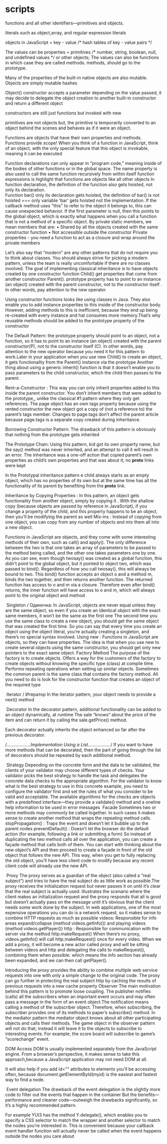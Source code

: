# scripts
functions and all other identifiers—primitives and objects.

literals such as object,array, and regular expression literals

objects in JavaScript = key - value /*  hash tables of key - value pairs */

The values can be properties = primitives /* number, string, boolean, null, and undefined values */ or other objects; 
The values can also be functions in which case they are called methods.
methods, should go to the prototype.

Many of the properties of the built-in native objects are also mutable.
Objects are simply mutable hashes

 Object() constructor accepts a parameter  depending on the value passed, it may decide to delegate the object creation to another built-in constructor and return a different object 

constructors are still just functions but invoked with new

primitives are not objects but, the primitive is temporarily converted to an object behind the scenes and behaves as if it
were an object.

Functions are objects that have their own properties and methods.
Functions provide scope!
When you think of a function in JavaScript, think
of an object, with the only special feature that this object is invokable, meaning it can
be executed


Function declarations can only appear in “program code,” meaning inside of the bodies
of other functions or in the global space.  The name property is also used to call the same function recursively from 
within itself
function expressions is highlight that functions are objects like all other objects
In function declaration, the definition of the function also gets hoisted, not only its declaration.  
Function bar() only its declaration gets hoisted, the definition of bar() is not hoisted  === only variable 'bar' gets hoisted not the implementation.
If the callback method uses "this" to refer to the object it belongs to, this can cause unexpected behavior.
If the first parameter is null, then this points to the global object, which is exactly what happens when you call a function
that is not a method of a specific object.
By private static members, we mean members that are:
• Shared by all the objects created with the same constructor function
• Not accessible outside the constructor
 Private properties - you need a function to act as a closure and wrap around the private members 
 
Let’s also say that “modern” are any other patterns that do not require you to think about classes. You should always strive for picking a modern pattern, unless the team is really uncomfortable if there are no classes involved.
The goal of implementing classical inheritance is to have objects created by one constructor function Child() get properties that come from another constructor Parent().  prototype property  has to point to an instance (an object) created with the parent constructor, not to the constructor itself . In other words, pay attention to the new operator

Using constructor functions looks like using classes in Java. They also enable you to add instance properties to this inside of the constructor body. However, adding methods to this is inefficient, because they end up being re-created with every instance and hat consumes more memory.That’s why reusable methods should be added to the prototype property  of the constructor 

The Default Pattern: the prototype property should point to an object, not a function, so it has to point to an instance (an object) created with the parent constructor(P), not to the constructor itself (C). In other words, pay attention to the new operator because you need it for this pattern to work.Later in your application when you use new Child() to create an object, it gets functionality from the Parent() instance via the prototype Another thing about using a generic inherit() function is that it doesn’t enable you to pass parameters to the child constructor, which the child then passes to the parent.



Rent-a-Constructor : This way you can only inherit properties added to this inside the parent constructor.
You don’t inherit members that were added to the prototype,, unlike the classical #1 pattern where they only get references.  The page object has an own tags property because using the rented constructor the new object got a copy of (not a reference to) the parent’s tags member. Changes to page.tags don’t affect the parent article because page.tags is a separate copy created during inheritance.

Borrowing Constructor Pattern: The drawback of this pattern is obviously that nothing from the prototype gets inherited

The Prototype Chain:  Using this pattern, kid got its own property name, but the say() method was never inherited, and an attempt to call it will result in an error.  The inheritance was a one-off action that copied parent’s own properties as child’s own properties and that was about it; no __proto__ links were kept

In the Prototypal inheritance pattern e child always starts as an empty object, which has no properties of its own but at
the same time has all the functionality of its parent by benefiting from the __proto__ link.

 Inheritance by Copying Properties : In this pattern, an object gets functionality from another object, simply by copying it
. With the shallow copy (because objects are passed by reference in JavaScript), if you change a property of the child, and this property happens to be an object, then you’ll be modifying the parent as well
Mix-ins :  Instead of copying from one object, you can copy from any number of objects and mix them all into a new object.

Functions in JavaScript are objects, and they come with some interesting methods of their own, such as call() and apply(). The only difference between the two is that one takes an array of parameters to be passed to the method being called, and the other one takes parameters one by one.
As you can see, even though twosay() was created as a global function, this didn’t point to the global object, but it pointed to object two, which was passed to bind(). Regardless of how you call twosay(), this will always be bound to two.
This bind() function accepts an object o and a method m, binds the two together, and
then returns another function. The returned function has access to o and m via a closure.
Therefore even after bind() returns, the inner function will have access to o and m, which
will always point to the original object and method

​​​​​​​ Singleton / Одиночка: 
In JavaScript, objects are never equal unless they are the same object, so even if you create an identical object with the exact same members, it won’t be the same as the first one 
The second time you use the same class to create a new object, you should get the same object that was created the first time. So you can say that every time you create an object using the object literal, you’re actually creating a singleton, and there’s no special syntax involved.
Using new : Functions in JavaScript are objects, so they can have properties.
The idea is that when you use new to create several objects using the same constructor, you should get only new pointers to the exact same object. 
​​​​​​​ Factory Method 
The purpose of the factory is to create objects. Offers a way for the customers of the factory to create objects without knowing the specific type (class) at compile time. Performs repeating operations when setting up similar objects. 
Sometimes the common parent is the same class that contains the factory method.
All you need to do is look for the constructor function that creates an object of the required type

​​​​​​​ Iterator / Итератор
In the iterator pattern, your object needs to provide a next() method

​​​​​​​ Decorator
In the decorator pattern, additional functionality can be added to an object dynamically, at runtime
 The sale “knows” about the price of the item and can return it by calling the sale.getPrice() method. 
 
 Each decorator actually inherits the object enhanced so far after the previous decorator. 
 
/*...................Implementation Using a List..................*/
If you want to have more methods that can be
decorated, then the part of going through the list of decorators should be repeated by
each additional method.

​​​​​​​ Strategy
Depending on the concrete form and the data to be validated, the clients of your validator may choose different types of checks. Your validator picks the best strategy to handle the task and delegates the concrete data checks to the appropriate algorithm. For the validator to know what is the best strategy to use in this concrete example, you need to configure the validator first and set the rules of what you consider to be valid and acceptable. The available algorithms for the checks
are objects with a predefined interface—they provide a validate() method and a oneline help information to be used in error messages
​​​​​​​ Facade
Sometimes two or more methods may commonly be called together. In such cases it makes sense to create another method
that wraps the repeating method calls. 
stopPropagation() : Traps the event and doesn’t let it bubble up to the parent nodes 
preventDefault() : Doesn’t let the browser do the default action (for example, following a link or submitting a form)
 So instead of duplicating the two method calls all over the application, you can create a façade method that calls
both of them.
You can start with thinking about the new object’s API and then proceed to create a façade in front of the old object that follows the new API. This way, when you get to fully replacing the old object, you’ll have less client code to modify because any recent client code will already use the new API.

​​​​​​​ Proxy
The proxy serves as a guardian of the object (also called a “real subject”) and tries to have the real subject do as little work as possible.The proxy receives the initialization request but never passes it on until it’s clear that the real subject is actually used. Illustrates the scenario where the client makes an initialization request and the proxy responds that all is good but doesn’t actually pass on the message until it’s obvious that the client needs some work done by the subject.
In web applications, one of the most expensive operations you can do is a network request, so it makes sense to combine HTTP requests as much as possible
videos: Responsible for info areas expand/collapse (method videos.getInfo()) and playing videos (method videos.getPlayer())
http : Responsible for communication with the server via the method http.makeRequest() 
When there’s no proxy, videos.getInfo() will call http.makeRequest() once for every video. When we add a proxy, it will become a new actor called proxy and will be sitting between videos and http and delegating the calls to makeRequest(), combining them when possible. which means the info section has already been expanded, and we can then call getPlayer().

Introducing the proxy provides the ability to combine multiple web service requests into one with only a simple change to the original code.
The proxy can go further in protecting the real subject http by caching the results of previous requests into a new cache property 
​​​​​​​ Observer
The main motivation behind this pattern is to promote loose coupling. The publisher notifies (calls) all the subscribers when an important event occurs and may often pass a message in the form of an event object.The notification means calling a method of the subscriber object. Therefore, when subscribing, the subscriber provides one of its methods to paper’s subscribe() method.
In the mediator pattern the mediator object knows about all other participating objects and calls their methods. The game object in the observer pattern will not do that; instead it will leave it to the objects to subscribe to interesting events. 
For example, the score board will subscribe to game’s “scorechange” event.

DOM Access
DOM is usually implemented separately from the JavaScript engine. From a browser’s perspective, it makes sense to take this approach,because a JavaScript application may not need DOM at all.

It will also help if you add id="" attributes to elements you’ll be accessing often, because document.getElementById(myid) is the easiest and fastest way to find a node.

​​​​​​​ Event delegation 
The drawback of the event delegation is the slightly more code to filter out the events that happen in the container But the benefits— performance and cleaner code—outweigh the drawbacks significantly, so it’s a highly recommended pattern.

For example YUI3 has the method Y.delegate(), which enables you to specify a CSS selector to match the wrapper and another selector to match the nodes you’re interested in. This is convenient because your callback event handler function will actually never be called when the event happens outside the nodes you care about









